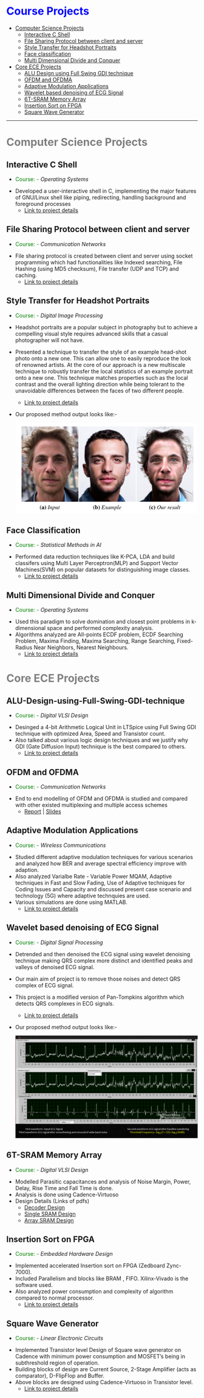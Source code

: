 <span style="color:Blue;">Course Projects</span>
=========

<!--ts-->
   * [Computer Science Projects](#computer-science-projects)
     * [Interactive C Shell](#interactive-c-shell)
     * [File Sharing Protocol between client and server](#file-sharing-protocol-between-client-and-server)
     * [Style Transfer for Headshot Portraits](#style-transfer-for-headshot-portraits)
     * [Face classification](#face-classification)
     * [Multi Dimensional Divide and Conquer](#multi-dimensional-divide-and-conquer)
   * [Core ECE Projects](#core-ece-projects)
      * [ALU Design using Full Swing GDI technique](#alu-design-using-full-swing-gdi-technique)
      * [OFDM and OFDMA](#ofdm-and-ofdma)
      * [Adaptive Modulation Applications](#adaptive-modulation-applications)
      * [Wavelet based denoising of ECG Signal](#wavelet-based-denoising-of-ecg-signal)
      * [6T-SRAM Memory Array](#6t-sram-memory-array)
      * [Insertion Sort on FPGA](#insertion-sort-on-fpga)
      * [Square Wave Generator](#square-wave-generator)
      
<!--te-->


___

<span style="color:grey;">Computer Science Projects</span>
===========

Interactive C Shell
-----
- <span style="color:green;">Course: - </span> *Operating Systems*
* Developed a user-interactive shell in C, implementing the major features of GNU/Linux shell like piping, redirecting, handling background and foreground processes
  - [Link to project details](https://github.com/saikrishnacharan/Interactive-Shell)

File Sharing Protocol between client and server
-----
- <span style="color:green;">Course: -</span> *Communication Networks*
* File sharing protocol is created between client and server using socket programming which had functionalities like Indexed searching, File Hashing (using MD5 checksum), File transfer (UDP and TCP) and caching.
  - [Link to project details](https://github.com/saikrishnacharan/File-Transfer-Protocal-between-client-and-server)

Style Transfer for Headshot Portraits
-----
- <span style="color:green;">Course: - </span>*Digital Image Processing*
* Headshot portraits are a popular subject in photography but to achieve a compelling visual style requires advanced skills that a casual photographer will not have. 
* Presented a technique to transfer the style of an example head-shot photo onto a new one. This can allow one to easily reproduce the look of renowned artists. At the core of our approach is a new multiscale technique to robustly transfer the local statistics of an example portrait onto a new one. This technique matches properties such as the local contrast and the overall lighting direction while being tolerant to the unavoidable differences between the faces of two different people. 
  - [Link to project details](https://github.com/saikrishnacharan/Style-Transfer-for-Headshot-Potrait)
* Our proposed method output looks like:- 

  <img src="images/Headshot.png?raw=true"/>
  
  
Face Classification 
-----
- <span style="color:green;">Course: -</span>  *Statistical Methods in AI*
* Performed data reduction techniques like K-PCA, LDA and build classifers using Multi Layer Perceptron(MLP) and Support Vector Machines(SVM) on popular datasets for distinguishing image classes.
  - [Link to project details](https://github.com/saikrishnacharan/Image-Classification)

Multi Dimensional Divide and Conquer
-----
- <span style="color:green;">Course: -</span>  *Operating Systems*
* Used this paradigm to solve domination and closest point problems in k-dimensional space and performed complexity analysis.
* Algorithms analyzed are All-points ECDF problem, ECDF Searching Problem, Maxima Finding, Maxima Searching, Range Searching, Fixed-Radius Near Neighbors, Nearest Neighbours.
  - [Link to project details](https://github.com/saikrishnacharan/Multi-Dimensional-Divide-and-Conquer)

<span style="color:grey;">Core ECE Projects</span>
===========

ALU-Design-using-Full-Swing-GDI-technique
-----
- <span style="color:green;">Course: -</span>  *Digital VLSI Design*
* Desinged a 4-bit Arithmetic Logical Unit in LTSpice using Full Swing GDI technique with optimized Area, Speed and Transistor count.
* Also talked about various logic design techniques and we justify why GDI (Gate Diffusion Input) technique is the best compared to others. 
  - [Link to project details](https://github.com/saikrishnacharan/ALU-Design-using-Full-Swing-GDI-technique)

OFDM and OFDMA
-----
- <span style="color:green;">Course: -</span>  *Communication Networks*
* End to end modelling of OFDM and OFDMA is studied and compared with other existed multiplexing and multiple access schemes
  - [Report](/pdf/Communication_Networks_Project1_OFDM_OFDMA.pdf)  |  [Slides](/pdf/CN_Slides_OFDM.pdf)
  
Adaptive Modulation Applications
-----
- <span style="color:green;">Course: -</span>  *Wireless Communications*
* Studied different adaptive modulation techniques for various scenarios and analyzed how BER and average spectral efficiency improve with adaption.
* Also analyzed Varialbe Rate - Variable Power MQAM, Adaptive techniques in Fast and Slow Fading, Use of Adaptive techniques for Coding Issues and Capacity and discussed present case scenario and technology (5G) where adaptive technquies are used.
* Various simulations are done using MATLAB. 
  - [Link to project details](https://github.com/saikrishnacharan/Adaptive-Modulation)
 
Wavelet based denoising of ECG Signal
-----
 - <span style="color:green;">Course: -</span>  *Digital Signal Processing*
 * Detrended and then denoised the ECG signal using wavelet denoising technique making QRS complex more distinct and identified peaks and valleys of denoised ECG signal.
 * Our main aim of project is to remove those noises and detect QRS complex of ECG signal.
 * This project is a modified version of Pan-Tompkins algorithm which detects QRS complexes in ECG signals.
   - [Link to project details](https://github.com/saikrishnacharan/Wavlet-based-denoising-of-ECG-signal)

 * Our proposed method output looks like:-
 
    <img src="images/DSP_Wavlet_based_denoising.png?raw=true"/>
    
6T-SRAM Memory Array
-----
  - <span style="color:green;">Course: -</span>  *Digital VLSI Design*
  * Modelled Parasitic capacitances and analysis of Noise Margin, Power, Delay, Rise Time and Fall Time is done. 
  * Analysis is done using Cadence-Virtuoso
  * Design Details (Links of pdfs)
    - [Decoder Design](/pdf/20171140_Decoder.pdf)
    - [Single SRAM Design](/pdf/20171140_SRAM.pdf)
    - [Array SRAM Design](/pdf/20171140_Array_SRAM.pdf)

Insertion Sort on FPGA
------
- <span style="color:green;">Course: -</span>  *Embedded Hardware Design*
* Implemented accelerated Insertion sort on FPGA (Zedboard Zync-7000).
* Included Parallelism and blocks like BRAM , FIFO. Xilinx-Vivado is the software used.
* Also analyzed power consumption and complexity of algorithm compared to normal processor.
  - [Link to project details](/pdf/EHD_project.pdf)

Square Wave Generator
-----
- <span style="color:green;">Course: -</span>  *Linear Electronic Circuits*
* Implemented Transistor level Design of Square wave generator on Cadence with minimum power consumption and MOSFET’s being in subthreshold region of operation.
* Building blocks of design are Current Source, 2-Stage Amplifier (acts as comparator), D-FlipFlop and Buffer.
* Above blocks are designed using Cadence-Virtuoso in Transistor level.
  - [Link to project details](/pdf/LEC_Project.pdf)

